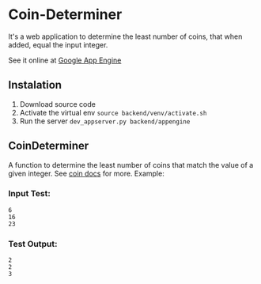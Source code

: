 Coin-Determiner
================

It's a web application to determine the least number of coins, that when added, equal the input integer.

See it online at [Google App Engine](https://coin-determiner.appspot.com/)

## Instalation

1. Download source code
2. Activate the virtual env ``` source backend/venv/activate.sh ```
3. Run the server ``` dev_appserver.py backend/appengine ```

## CoinDeterminer

A function to determine the least number of coins that match the value of a given integer. See [coin docs](https://github.com/GuidoBR/coin-determiner/blob/master/backend/appengine/coin.py) for more.
Example:

### Input Test:
```
6
16
23
```

### Test Output:
```
2
2
3
```
